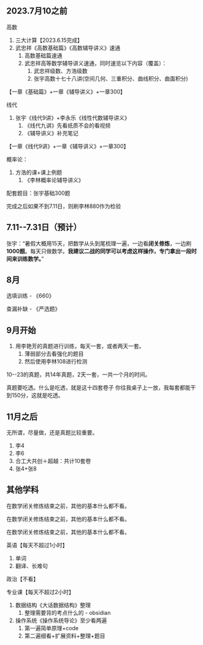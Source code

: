 ## 2023.7月10之前

高数
1. 三大计算【2023.6.15完成】
2. 武忠祥《高数基础篇》《高数辅导讲义》速通
	1. 高数基础篇速通
	2. 武忠祥高等数学辅导讲义速通，同时速览以下内容（覆盖）：
		1. 武忠祥级数、方浩级数
		2. 张宇高数十七十八讲(空间几何、三重积分、曲线积分、曲面积分)

【一章《基础篇》+一章《辅导讲义》+一章300】

线代
1. 张宇《线代9讲》+李永乐《线性代数辅导讲义》
	1. 《线代九讲》先看纸质不会的看视频 
	2. 《辅导讲义》补充笔记

【一章《线代9讲》+一章《辅导讲义》+一章300】

概率论：
1. 方浩的课+课上例题
	1. 《李林概率论辅导讲义》

配套题目：张宇基础300题

完成之后如果不到7.11日，则刷李林880作为检验

## 7.11--7.31日（预计）

张宇：“暑假大概用15天，把数学从头到尾梳理一遍，一边看**闭关修炼**，一边刷**1000题**。每天只做数学。**我建议二战的同学可以考虑这样操作，专门拿出一段时间来训练数学。**”

## 8月

选填训练 - 《660》

查漏补缺 - 《严选题》

## 9月开始

1. 用李艳芳的真题进行训练，每天一套，或者两天一套。
	1. 薄弱部分去看强化的题目
	2. 然后使用李林108进行检测

10--23的真题，共14年真题，2天一套，一共一个月的时间。

真题要吃透。什么是吃透，就是这十四套卷子 你往我桌子上一放，我每套都能干到150分，这就是吃透。

## 11月之后

无所谓，尽量做，还是真题比较重要。

1. 李4
2. 李6
3. 合工大共创＋超越：共计10套卷
4. 张4+张8

## 其他学科

在数学闭关修炼结束之前，其他的基本什么都不看。

在数学闭关修炼结束之前，其他的基本什么都不看。

在数学闭关修炼结束之前，其他的基本什么都不看。

英语【每天不超过1小时】
1. 单词
2. 翻译、长难句

政治【不看】

专业课【每天不超过2小时】
1. 数据结构《大话数据结构》整理
	1. 整理需要背的考点什么的 - obsidian
2. 操作系统《操作系统导论》至少看两遍
	1. 第一遍简单原理+code
	2. 第二遍细看+扩展资料+整理+题目